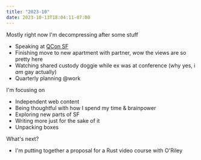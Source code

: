 ```yaml
---
title: "2023-10"
date: 2023-10-13T18:04:11-07:00
---
```


Mostly right now I'm decompressing after some stuff

- Speaking at [QCon SF](https://qconsf.com/presentation/oct2023/sleeping-scale-delivering-10k-timers-second-node-rust-tokio-kafka-and-scylla)
- Finishing move to new apartment with partner, wow the views are so pretty here
- Watching shared custody doggie while ex was at conference (why yes, i _am_ gay actually)
- Quarterly planning @work

I'm focusing on

- Independent web content
- Being thoughtful with how I spend my time & brainpower
- Exploring new parts of SF
- Writing more just for the sake of it
- Unpacking boxes

What's next?

- I'm putting together a proposal for a Rust video course with O'Riley
